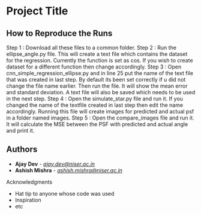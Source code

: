 # Project Title


## How to Reproduce the Runs

Step 1 : Download all these files to a common folder.
Step 2 : Run the ellipse_angle.py file. This will create a text file which contains the dataset for the regression. Currently the function is set as cos. If you wish to create dataset for a different function then change accordingly.
Step 3 : Open cnn_simple_regression_ellipse.py and in line 25 put the name of the text file that was created in last step. By default its been set correctly if u did not change the file name earlier. Then run the file. It will show the mean error and standard deviation. A text file will also be saved which needs to be used in the next step.
Step 4 : Open the simulate_star.py file and run it. If you changed the name of the textfile created in last step then edit the name accordingly. Running this file will create images for predicted and actual psf  in a folder named images.
Step 5 : Open the compare_images file and run it. It will calculate the MSE between the PSF with predicted and actual angle and print it. 




## Authors

* **Ajay Dev** - *ajay.dev@niser.ac.in* 
* **Ashish Mishra** - *ashish.mishra@niser.ac.in* 

Acknowledgments

* Hat tip to anyone whose code was used
* Inspiration
* etc
